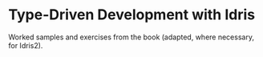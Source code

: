 # Type-Driven Development with Idris

Worked samples and exercises from the book (adapted, where necessary, for Idris2).
